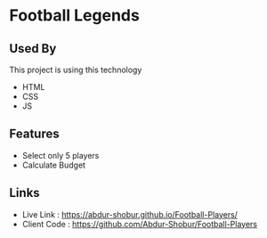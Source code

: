 
# Football Legends
  


## Used By

This project is using this technology 
- HTML 
- CSS
- JS




## Features

- Select only 5 players 
- Calculate Budget
 
## Links 

- Live Link : https://abdur-shobur.github.io/Football-Players/
- Client Code : https://github.com/Abdur-Shobur/Football-Players
